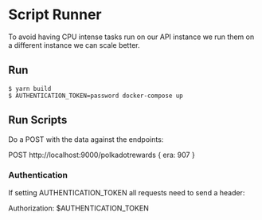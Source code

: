 # Script Runner

To avoid having CPU intense tasks run on our API instance we run them on a different instance we can scale better.

## Run

```
$ yarn build
$ AUTHENTICATION_TOKEN=password docker-compose up
```

## Run Scripts

Do a POST with the data against the endpoints:

POST http://localhost:9000/polkadotrewards { era: 907 }

### Authentication

If setting AUTHENTICATION_TOKEN all requests need to send a header:

Authorization: $AUTHENTICATION_TOKEN